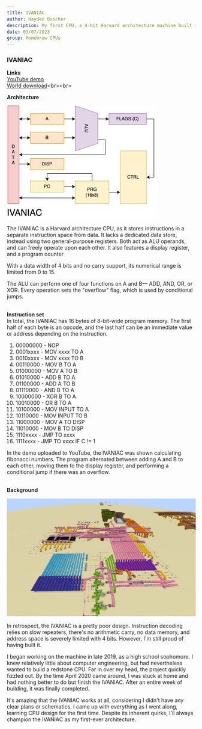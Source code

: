 ```yaml
---
title: IVANIAC
author: Hayden Buscher
description: My first CPU, a 4-bit Harvard architecture machine built in Minecraft.
date: 03/07/2023
group: Homebrew CPUs
---
```


### IVANIAC
**Links**  
[YouTube demo](https://youtu.be/TZ7_-GC8dOE)  
[World download](http://www.mediafire.com/file/opm06dq...)<br><br>

**Architecture**

![IVANIAC architecture flowchart](/projects/img/ivaniac_arch.png)

The IVANIAC is a Harvard architecture CPU, as it stores instructions in a separate instruction space from data. It lacks a dedicated data store, instead using two general-purpose registers. Both act as ALU operands, and can freely operate upon each other. It also features a display register, and a program counter

With a data width of 4 bits and no carry support, its numerical range is limited from 0 to 15. 

The ALU can perform one of four functions on A and B— ADD, AND, OR, or XOR. Every operation sets the "overflow" flag, which is used by conditional jumps.<br><br>

**Instruction set**  
In total, the IVANIAC has 16 bytes of 8-bit-wide program memory. The first half of each byte is an opcode, and the last half can be an immediate value or address depending on the instruction.

1. 00000000 - NOP
2. 0001xxxx - MOV xxxx TO A
3. 0010xxxx - MOV xxxx TO B
4. 00110000 - MOV B TO A
5. 01000000 - MOV A TO B
6. 01010000 - ADD B TO A
7. 01100000 - ADD A TO B
8. 01110000 - AND B TO A
9. 10000000 - XOR B TO A
10. 10010000 - OR B TO A
11. 10100000 - MOV INPUT TO A
12. 10110000 - MOV INPUT TO B
13. 11000000 - MOV A TO DISP
14. 11010000 - MOV B TO DISP
15. 1110xxxx - JMP TO xxxx
16. 1111xxxx - JMP TO xxxx IF C != 1

In the demo uploaded to YouTube, the IVANIAC was shown calculating fibonacci numbers. The program alternated between adding A and B to each other, moving them to the display register, and performing a conditional jump if there was an overflow.<br><br>

**Background**

![IVANIAC flyover](/projects/img/ivaniac_flyover.png)

In retrospect, the IVANIAC is a pretty poor design. Instruction decoding relies on slow repeaters, there's no arithmetic carry, no data memory, and address space is severely limited with 4 bits. However, I'm still proud of having built it.

I began working on the machine in late 2019, as a high school sophomore. I knew relatively little about computer engineering, but had nevertheless  wanted to build a redstone CPU. Far in over my head, the project quickly fizzled out. By the time April 2020 came around, I was stuck at home and had nothing better to do but finish the IVANIAC. After an entire week of building, it was finally completed.

It's amazing that the IVANIAC works at all, considering I didn't have any clear plans or schematics. I came up with everything as I went along, learning CPU design for the first time. Despite its inherent quirks, I'll always champion the IVANIAC as my first-ever architecture.
